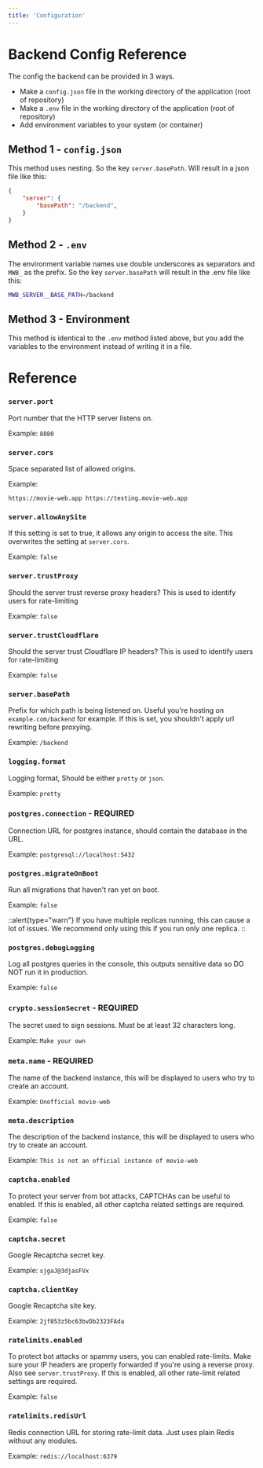 ```yaml
---
title: 'Configuration'
---
```

# Backend Config Reference

The config the backend can be provided in 3 ways.
- Make a `config.json` file in the working directory of the application (root of repository)
- Make a `.env` file in the working directory of the application (root of repository)
- Add environment variables to your system (or container)

## Method 1 - `config.json`

This method uses nesting. So the key `server.basePath`. Will result in a json file like this:
```json
{
    "server": {
        "basePath": "/backend",
    }
}
```

## Method 2 - `.env`

The environment variable names use double underscores as separators and `MWB_` as the prefix. So the key `server.basePath` will result in the .env file like this:
```sh
MWB_SERVER__BASE_PATH=/backend
```

## Method 3 - Environment

This method is identical to the `.env` method listed above, but you add the variables to the environment instead of writing it in a file.

# Reference

### `server.port`
Port number that the HTTP server listens on.

Example: `8080`

### `server.cors`
Space separated list of allowed origins.

Example:
```
https://movie-web.app https://testing.movie-web.app
```

### `server.allowAnySite`
If this setting is set to true, it allows any origin to access the site.
This overwrites the setting at `server.cors`.

Example: `false`

### `server.trustProxy`
Should the server trust reverse proxy headers? This is used to identify users for rate-limiting

Example: `false`

### `server.trustCloudflare`
Should the server trust Cloudflare IP headers? This is used to identify users for rate-limiting

Example: `false`

### `server.basePath`
Prefix for which path is being listened on. Useful you're hosting on `example.com/backend` for example.
If this is set, you shouldn't apply url rewriting before proxying.

Example: `/backend`

### `logging.format`
Logging format, Should be either `pretty` or `json`.

Example: `pretty`

### `postgres.connection` - REQUIRED
Connection URL for postgres instance, should contain the database in the URL.

Example: `postgresql://localhost:5432`

### `postgres.migrateOnBoot`
Run all migrations that haven't ran yet on boot.

Example: `false`

::alert{type="warn"}
If you have multiple replicas running, this can cause a lot of issues. We recommend only using this if you run only one replica.
::

### `postgres.debugLogging`
Log all postgres queries in the console, this outputs sensitive data so DO NOT run it in production.

Example: `false`

### `crypto.sessionSecret` - REQUIRED
The secret used to sign sessions. Must be at least 32 characters long.

Example: `Make your own`

### `meta.name` - REQUIRED

The name of the backend instance, this will be displayed to users who try to create an account.

Example: `Unofficial movie-web`

### `meta.description`

The description of the backend instance, this will be displayed to users who try to create an account.

Example: `This is not an official instance of movie-web`

### `captcha.enabled`

To protect your server from bot attacks, CAPTCHAs can be useful to enabled. If this is enabled, all other captcha related settings are required.

Example: `false`

### `captcha.secret`

Google Recaptcha secret key.

Example: `sjgaJ@3djasFVx`

### `captcha.clientKey`

Google Recaptcha site key.

Example: `2jf853z5bc63bvDb2323FAda`

### `ratelimits.enabled`

To protect bot attacks or spammy users, you can enabled rate-limits. Make sure your IP headers are properly forwarded if you're using a reverse proxy. Also see `server.trustProxy`. If this is enabled, all other rate-limit related settings are required.

Example: `false`

### `ratelimits.redisUrl`

Redis connection URL for storing rate-limit data. Just uses plain Redis without any modules.

Example: `redis://localhost:6379`

